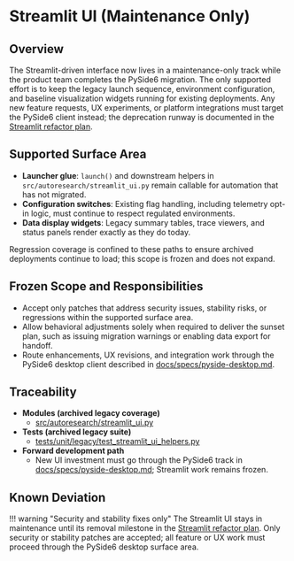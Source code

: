 # Streamlit UI (Maintenance Only)

## Overview

The Streamlit-driven interface now lives in a maintenance-only track while the
product team completes the PySide6 migration. The only supported effort is to
keep the legacy launch sequence, environment configuration, and baseline
visualization widgets running for existing deployments. Any new feature
requests, UX experiments, or platform integrations must target the PySide6
client instead; the deprecation runway is documented in the [Streamlit refactor
plan][plan].

## Supported Surface Area

- **Launcher glue**: `launch()` and downstream helpers in
  `src/autoresearch/streamlit_ui.py` remain callable for automation that has not
  migrated.
- **Configuration switches**: Existing flag handling, including telemetry opt-in
  logic, must continue to respect regulated environments.
- **Data display widgets**: Legacy summary tables, trace viewers, and status
  panels render exactly as they do today.

Regression coverage is confined to these paths to ensure archived deployments
continue to load; this scope is frozen and does not expand.

## Frozen Scope and Responsibilities

- Accept only patches that address security issues, stability risks, or
  regressions within the supported surface area.
- Allow behavioral adjustments solely when required to deliver the sunset plan,
  such as issuing migration warnings or enabling data export for handoff.
- Route enhancements, UX revisions, and integration work through the PySide6
  desktop client described in [docs/specs/pyside-desktop.md][pyside6].

## Traceability

- **Modules (archived legacy coverage)**
  - [src/autoresearch/streamlit_ui.py][module]
- **Tests (archived legacy suite)**
  - [tests/unit/legacy/test_streamlit_ui_helpers.py][tests]
- **Forward development path**
  - New UI investment must go through the PySide6 track in
    [docs/specs/pyside-desktop.md][pyside6]; Streamlit work remains frozen.

## Known Deviation

!!! warning "Security and stability fixes only"
    The Streamlit UI stays in maintenance until its removal milestone in the
    [Streamlit refactor plan][plan]. Only security or stability patches are
    accepted; all feature or UX work must proceed through the PySide6 desktop
    surface area.

[plan]: ./streamlit-refactor-plan.md
[module]: ../../src/autoresearch/streamlit_ui.py
[tests]: ../../tests/unit/legacy/test_streamlit_ui_helpers.py
[pyside6]: ./pyside-desktop.md
